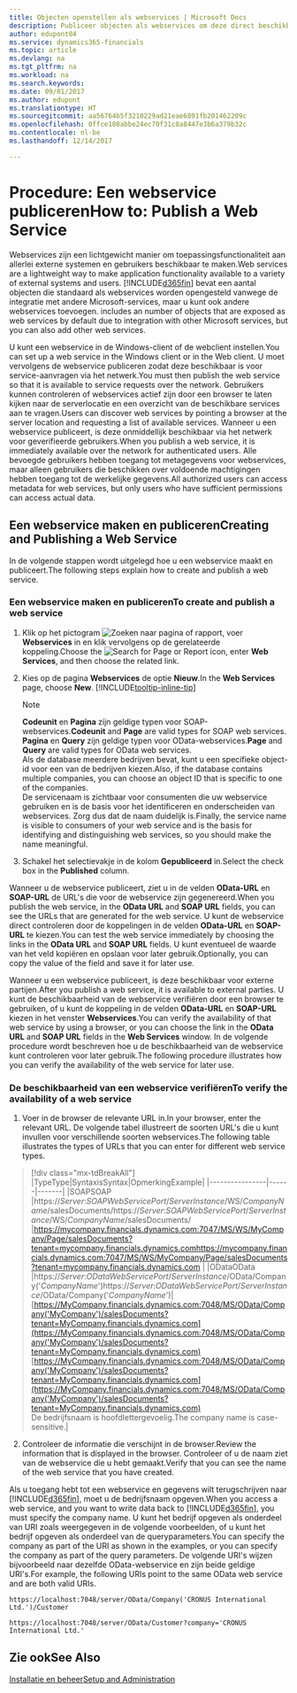 ```yaml
---
title: Objecten openstellen als webservices | Microsoft Docs
description: Publiceer objecten als webservices om deze direct beschikbaar te maken in het netwerk.
author: edupont04
ms.service: dynamics365-financials
ms.topic: article
ms.devlang: na
ms.tgt_pltfrm: na
ms.workload: na
ms.search.keywords: 
ms.date: 09/01/2017
ms.author: edupont
ms.translationtype: HT
ms.sourcegitcommit: aa56764b5f3210229ad21eae6891fb201462209c
ms.openlocfilehash: 0ffce108abbe24ec70f31c8a8447e3b6a379b32c
ms.contentlocale: nl-be
ms.lasthandoff: 12/14/2017

---
```

# <a name="how-to-publish-a-web-service"></a><span data-ttu-id="f8989-103">Procedure: Een webservice publiceren</span><span class="sxs-lookup"><span data-stu-id="f8989-103">How to: Publish a Web Service</span></span>
<span data-ttu-id="f8989-104">Webservices zijn een lichtgewicht manier om toepassingsfunctionaliteit aan allerlei externe systemen en gebruikers beschikbaar te maken.</span><span class="sxs-lookup"><span data-stu-id="f8989-104">Web services are a lightweight way to make application functionality available to a variety of external systems and users.</span></span> [!INCLUDE[d365fin](includes/d365fin_md.md)]<span data-ttu-id="f8989-105"> bevat een aantal objecten die standaard als webservices worden opengesteld vanwege de integratie met andere Microsoft-services, maar u kunt ook andere webservices toevoegen.</span><span class="sxs-lookup"><span data-stu-id="f8989-105"> includes an number of objects that are exposed as web services by default due to integration with other Microsoft services, but you can also add other web services.</span></span>  

<span data-ttu-id="f8989-106">U kunt een webservice in de Windows-client of de webclient instellen.</span><span class="sxs-lookup"><span data-stu-id="f8989-106">You can set up a web service in the Windows client or in the Web client.</span></span> <span data-ttu-id="f8989-107">U moet vervolgens de webservice publiceren zodat deze beschikbaar is voor service-aanvragen via het netwerk.</span><span class="sxs-lookup"><span data-stu-id="f8989-107">You must then publish the web service so that it is available to service requests over the network.</span></span> <span data-ttu-id="f8989-108">Gebruikers kunnen controleren of webservices actief zijn door een browser te laten kijken naar de serverlocatie en een overzicht van de beschikbare services aan te vragen.</span><span class="sxs-lookup"><span data-stu-id="f8989-108">Users can discover web services by pointing a browser at the server location and requesting a list of available services.</span></span> <span data-ttu-id="f8989-109">Wanneer u een webservice publiceert, is deze onmiddellijk beschikbaar via het netwerk voor geverifieerde gebruikers.</span><span class="sxs-lookup"><span data-stu-id="f8989-109">When you publish a web service, it is immediately available over the network for authenticated users.</span></span> <span data-ttu-id="f8989-110">Alle bevoegde gebruikers hebben toegang tot metagegevens voor webservices, maar alleen gebruikers die beschikken over voldoende machtigingen hebben toegang tot de werkelijke gegevens.</span><span class="sxs-lookup"><span data-stu-id="f8989-110">All authorized users can access metadata for web services, but only users who have sufficient permissions can access actual data.</span></span>

## <a name="creating-and-publishing-a-web-service"></a><span data-ttu-id="f8989-111">Een webservice maken en publiceren</span><span class="sxs-lookup"><span data-stu-id="f8989-111">Creating and Publishing a Web Service</span></span>  
<span data-ttu-id="f8989-112">In de volgende stappen wordt uitgelegd hoe u een webservice maakt en publiceert.</span><span class="sxs-lookup"><span data-stu-id="f8989-112">The following steps explain how to create and publish a web service.</span></span>  

### <a name="to-create-and-publish-a-web-service"></a><span data-ttu-id="f8989-113">Een webservice maken en publiceren</span><span class="sxs-lookup"><span data-stu-id="f8989-113">To create and publish a web service</span></span>  

1.  <span data-ttu-id="f8989-114">Klik op het pictogram ![Zoeken naar pagina of rapport](media/ui-search/search_small.png "pictogram Zoeken naar pagina of rapport"), voer **Webservices** in en klik vervolgens op de gerelateerde koppeling.</span><span class="sxs-lookup"><span data-stu-id="f8989-114">Choose the ![Search for Page or Report](media/ui-search/search_small.png "Search for Page or Report icon") icon, enter **Web Services**, and then choose the related link.</span></span>  
2.  <span data-ttu-id="f8989-115">Kies op de pagina **Webservices** de optie **Nieuw**.</span><span class="sxs-lookup"><span data-stu-id="f8989-115">In the **Web Services** page, choose **New**.</span></span> [!INCLUDE[tooltip-inline-tip](includes/tooltip-inline-tip_md.md)]  

    > [!NOTE]  
    >  <span data-ttu-id="f8989-116">**Codeunit** en **Pagina** zijn geldige typen voor SOAP-webservices.</span><span class="sxs-lookup"><span data-stu-id="f8989-116">**Codeunit** and **Page** are valid types for SOAP web services.</span></span> <span data-ttu-id="f8989-117">**Pagina** en **Query** zijn geldige typen voor OData-webservices.</span><span class="sxs-lookup"><span data-stu-id="f8989-117">**Page** and **Query** are valid types for OData web services.</span></span>  
    <span data-ttu-id="f8989-118">Als de database meerdere bedrijven bevat, kunt u een specifieke object-id voor een van de bedrijven kiezen.</span><span class="sxs-lookup"><span data-stu-id="f8989-118">Also, if the database contains multiple companies, you can choose an object ID that is specific to one of the companies.</span></span>  
    <span data-ttu-id="f8989-119">De servicenaam is zichtbaar voor consumenten die uw webservice gebruiken en is de basis voor het identificeren en onderscheiden van webservices. Zorg dus dat de naam duidelijk is.</span><span class="sxs-lookup"><span data-stu-id="f8989-119">Finally, the service name is visible to consumers of your web service and is the basis for identifying and distinguishing web services, so you should make the name meaningful.</span></span>

3.  <span data-ttu-id="f8989-120">Schakel het selectievakje in de kolom **Gepubliceerd** in.</span><span class="sxs-lookup"><span data-stu-id="f8989-120">Select the check box in the **Published** column.</span></span>  

<span data-ttu-id="f8989-121">Wanneer u de webservice publiceert, ziet u in de velden **OData-URL** en **SOAP-URL** de URL's die voor de webservice zijn gegenereerd.</span><span class="sxs-lookup"><span data-stu-id="f8989-121">When you publish the web service, in the **OData URL** and **SOAP URL** fields, you can see the URLs that are generated for the web service.</span></span> <span data-ttu-id="f8989-122">U kunt de webservice direct controleren door de koppelingen in de velden **OData-URL** en **SOAP-URL** te kiezen.</span><span class="sxs-lookup"><span data-stu-id="f8989-122">You can test the web service immediately by choosing the links in the **OData URL** and **SOAP URL** fields.</span></span> <span data-ttu-id="f8989-123">U kunt eventueel de waarde van het veld kopiëren en opslaan voor later gebruik.</span><span class="sxs-lookup"><span data-stu-id="f8989-123">Optionally, you can copy the value of the field and save it for later use.</span></span>  

<span data-ttu-id="f8989-124">Wanneer u een webservice publiceert, is deze beschikbaar voor externe partijen.</span><span class="sxs-lookup"><span data-stu-id="f8989-124">After you publish a web service, it is available to external parties.</span></span> <span data-ttu-id="f8989-125">U kunt de beschikbaarheid van de webservice verifiëren door een browser te gebruiken, of u kunt de koppeling in de velden **OData-URL** en **SOAP-URL** kiezen in het venster **Webservices**.</span><span class="sxs-lookup"><span data-stu-id="f8989-125">You can verify the availability of that web service by using a browser, or you can choose the link in the **OData URL** and **SOAP URL** fields in the **Web Services** window.</span></span> <span data-ttu-id="f8989-126">In de volgende procedure wordt beschreven hoe u de beschikbaarheid van de webservice kunt controleren voor later gebruik.</span><span class="sxs-lookup"><span data-stu-id="f8989-126">The following procedure illustrates how you can verify the availability of the web service for later use.</span></span>  

### <a name="to-verify-the-availability-of-a-web-service"></a><span data-ttu-id="f8989-127">De beschikbaarheid van een webservice verifiëren</span><span class="sxs-lookup"><span data-stu-id="f8989-127">To verify the availability of a web service</span></span>  

1.  <span data-ttu-id="f8989-128">Voer in de browser de relevante URL in.</span><span class="sxs-lookup"><span data-stu-id="f8989-128">In your browser, enter the relevant URL.</span></span> <span data-ttu-id="f8989-129">De volgende tabel illustreert de soorten URL's die u kunt invullen voor verschillende soorten webservices.</span><span class="sxs-lookup"><span data-stu-id="f8989-129">The following table illustrates the types of URLs that you can enter for different web service types.</span></span>  
> [!div class="mx-tdBreakAll"]
> |<span data-ttu-id="f8989-130">Type</span><span class="sxs-lookup"><span data-stu-id="f8989-130">Type</span></span>|<span data-ttu-id="f8989-131">Syntaxis</span><span class="sxs-lookup"><span data-stu-id="f8989-131">Syntax</span></span>|<span data-ttu-id="f8989-132">Opmerking</span><span class="sxs-lookup"><span data-stu-id="f8989-132">Example</span></span>|
> |----------------|------|-------|
> |<span data-ttu-id="f8989-133">SOAP</span><span class="sxs-lookup"><span data-stu-id="f8989-133">SOAP</span></span> |<span data-ttu-id="f8989-134">https://*Server*:*SOAPWebServicePort*/*ServerInstance*/WS/*CompanyName*/salesDocuments/</span><span class="sxs-lookup"><span data-stu-id="f8989-134">https://*Server*:*SOAPWebServicePort*/*ServerInstance*/WS/*CompanyName*/salesDocuments/</span></span> |<span data-ttu-id="f8989-135">https://mycompany.financials.dynamics.com:7047/MS/WS/MyCompany/Page/salesDocuments?tenant=mycompany.financials.dynamics.com</span><span class="sxs-lookup"><span data-stu-id="f8989-135">https://mycompany.financials.dynamics.com:7047/MS/WS/MyCompany/Page/salesDocuments?tenant=mycompany.financials.dynamics.com</span></span> |
> |<span data-ttu-id="f8989-136">OData</span><span class="sxs-lookup"><span data-stu-id="f8989-136">OData</span></span> |<span data-ttu-id="f8989-137">https://*Server*:*ODataWebServicePort*/*ServerInstance*/OData/Company('*CompanyName*')</span><span class="sxs-lookup"><span data-stu-id="f8989-137">https://*Server*:*ODataWebServicePort*/*ServerInstance*/OData/Company('*CompanyName*')</span></span>|<span data-ttu-id="f8989-138">[https://MyCompany.financials.dynamics.com:7048/MS/OData/Company('MyCompany')/salesDocuments?tenant=MyCompany.financials.dynamics.com](https://MyCompany.financials.dynamics.com:7048/MS/OData/Company('MyCompany')/salesDocuments?tenant=MyCompany.financials.dynamics.com)</span><span class="sxs-lookup"><span data-stu-id="f8989-138">[https://MyCompany.financials.dynamics.com:7048/MS/OData/Company('MyCompany')/salesDocuments?tenant=MyCompany.financials.dynamics.com](https://MyCompany.financials.dynamics.com:7048/MS/OData/Company('MyCompany')/salesDocuments?tenant=MyCompany.financials.dynamics.com)</span></span> <br />    <span data-ttu-id="f8989-139">De bedrijfsnaam is hoofdlettergevoelig.</span><span class="sxs-lookup"><span data-stu-id="f8989-139">The company name is case-sensitive.</span></span>|

2.  <span data-ttu-id="f8989-140">Controleer de informatie die verschijnt in de browser.</span><span class="sxs-lookup"><span data-stu-id="f8989-140">Review the information that is displayed in the browser.</span></span> <span data-ttu-id="f8989-141">Controleer of u de naam ziet van de webservice die u hebt gemaakt.</span><span class="sxs-lookup"><span data-stu-id="f8989-141">Verify that you can see the name of the web service that you have created.</span></span>  

<span data-ttu-id="f8989-142">Als u toegang hebt tot een webservice en gegevens wilt terugschrijven naar [!INCLUDE[d365fin](includes/d365fin_md.md)], moet u de bedrijfsnaam opgeven.</span><span class="sxs-lookup"><span data-stu-id="f8989-142">When you access a web service, and you want to write data back to [!INCLUDE[d365fin](includes/d365fin_md.md)], you must specify the company name.</span></span> <span data-ttu-id="f8989-143">U kunt het bedrijf opgeven als onderdeel van URI zoals weergegeven in de volgende voorbeelden, of u kunt het bedrijf opgeven als onderdeel van de queryparameters.</span><span class="sxs-lookup"><span data-stu-id="f8989-143">You can specify the company as part of the URI as shown in the examples, or you can specify the company as part of the query parameters.</span></span> <span data-ttu-id="f8989-144">De volgende URI's wijzen bijvoorbeeld naar dezelfde OData-webservice en zijn beide geldige URI's.</span><span class="sxs-lookup"><span data-stu-id="f8989-144">For example, the following URIs point to the same OData web service and are both valid URIs.</span></span>  

```  
https://localhost:7048/server/OData/Company('CRONUS International Ltd.')/Customer  
```  

```  
https://localhost:7048/server/OData/Customer?company='CRONUS International Ltd.'  
```  

## <a name="see-also"></a><span data-ttu-id="f8989-145">Zie ook</span><span class="sxs-lookup"><span data-stu-id="f8989-145">See Also</span></span>  
[<span data-ttu-id="f8989-146">Installatie en beheer</span><span class="sxs-lookup"><span data-stu-id="f8989-146">Setup and Administration</span></span>](admin-setup-and-administration.md)  

